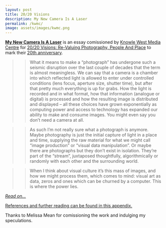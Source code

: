 ```yaml
---
layout: post
title: 20/20 Visions
description: My New Camera Is A Laser
permalink: /kwmc/
image: assets/images/kwmc.png
---
```


**[My New Camera Is A Laser](http://twentytwentyvisions.org.uk/artists/pete-ashton/)** is an essay comissioned by [Knowle West Media Centre](http://kwmc.org.uk/) for [20/20 Visions: Re-Valuing Photography, People And Place](http://twentytwentyvisions.org.uk/) to mark their [20th anniversary](http://kwmc.org.uk/projects/kwmc20/). 

>> What it means to make a “photograph” has undergone such a seismic disruption over the last couple of decades that the term is almost meaningless. We can say that a camera is a chamber into which reflected light is allowed to enter under controlled conditions (lens focus, aperture size, shutter time), but after that pretty much everything is up for grabs. How the light is recorded and in what format, how that information (analogue or digital) is processed and how the resulting image is distributed and displayed – all these choices have grown exponentially as computing power and access to technology has expanded our ability to make and consume images. You might even say you don’t need a camera at all.
 
>> As such I’m not really sure what a photograph is anymore. Maybe photography is just the initial capture of light in a place and time, supplying the raw material for what we might call “image production” or “visual data manipulation”. Or maybe there are photographs but they don’t exist in isolation. They’re part of the “stream”, juxtaposed thoughtfully, algorithmically or randomly with each other and the surrounding world.
 
>> When I think about visual culture it’s this mass of images, and how we might process them, which comes to mind: visual art as data, zeros and ones which can be churned by a computer. This is where the power lies.

*[Read on...](http://twentytwentyvisions.org.uk/artists/pete-ashton/)*

[References and further reading can be found in this appendix.](https://github.com/peteash10/kwmc/blob/master/README.md)

Thanks to Melissa Mean for comissioning the work and indulging my speculations. 
